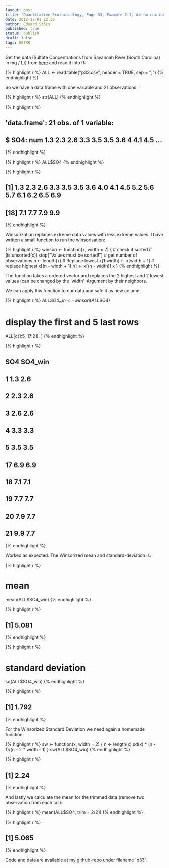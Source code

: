 ```yaml
---
layout: post
title: "Quantitative Ecotoxicology, Page 33, Example 2.1, Winsorization"
date: 2012-12-01 22:36
author: Eduard Szöcs
published: true
status: publish
draft: false
tags: QETXR
---
```

Get the data (Sulfate Concentrations from Savannah River (South Carolina) in mg / L)) from [here](https://raw.github.com/EDiLD/r-ed/master/quantitative_ecotoxicology/data/p33.csv) and read it into R:

{% highlight r %}
ALL <- read.table("p33.csv", header = TRUE, sep = ";")
{% endhighlight %}

So we have a data.frame with one variable and 21 observations:

{% highlight r %}
str(ALL)
{% endhighlight %}

{% highlight r %}
## 'data.frame':  21 obs. of  1 variable:
##  $ SO4: num  1.3 2.3 2.6 3.3 3.5 3.5 3.6 4 4.1 4.5 ...
{% endhighlight %}

{% highlight r %}
ALL$SO4
{% endhighlight %}

{% highlight r %}
##  [1] 1.3 2.3 2.6 3.3 3.5 3.5 3.6 4.0 4.1 4.5 5.2 5.6 5.7 6.1 6.2 6.5 6.9
## [18] 7.1 7.7 7.9 9.9
{% endhighlight %}



Winsorization replaces extreme data values with less extreme values. I have written a small function to run the winsorisation:

{% highlight r %}
winsori <- function(x, width = 2) {
    # check if sorted
    if (is.unsorted(x)) 
        stop("Values must be sorted!")
    # get number of observations
    n <- length(x)
    # Replace lowest
    x[1:width] <- x[width + 1]
    # replace highest
    x[(n - width + 1):n] <- x[(n - width)]
    x
}
{% endhighlight %}


The function takes a ordered vector and replaces the 2 highest and 2 lowest values (can be changed by the 'width'-Argument by their neighbors.

We can apply this function to our data and safe it as new column:

{% highlight r %}
ALL$SO4_win <- winsori(ALL$SO4)
# display the first and 5 last rows
ALL[c(1:5, 17:21), ]
{% endhighlight %}

{% highlight r %}
##    SO4 SO4_win
## 1  1.3     2.6
## 2  2.3     2.6
## 3  2.6     2.6
## 4  3.3     3.3
## 5  3.5     3.5
## 17 6.9     6.9
## 18 7.1     7.1
## 19 7.7     7.7
## 20 7.9     7.7
## 21 9.9     7.7
{% endhighlight %}


Worked as expected.
The Winsorized mean and standard-deviation is:

{% highlight r %}
# mean
mean(ALL$SO4_win)
{% endhighlight %}

{% highlight r %}
## [1] 5.081
{% endhighlight %}

{% highlight r %}
# standard deviation
sd(ALL$SO4_win)
{% endhighlight %}

{% highlight r %}
## [1] 1.792
{% endhighlight %}


For the Winsorized Standard Deviation we need again a homemade function:

{% highlight r %}
sw <- function(x, width = 2) {
    n <- length(x)
    sd(x) * (n - 1)/(n - 2 * width - 1)
}
sw(ALL$SO4_win)
{% endhighlight %}

{% highlight r %}
## [1] 2.24
{% endhighlight %}


And lastly we calculate the mean for the trimmed data (remove two observation from each tail):

{% highlight r %}
mean(ALL$SO4, trim = 2/21)
{% endhighlight %}

{% highlight r %}
## [1] 5.065
{% endhighlight %}


Code and data are available at my [github-repo](https://github.com/EDiLD/r-ed/tree/master/quantitative_ecotoxicology) under filename 'p33'.

